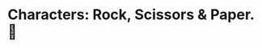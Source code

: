 # Characters: Rock, Scissors & Paper. 💜

<!--- 
Images from → [@luailustrada](-https://luailustrada.tumblr.com/) para Chicas en Tecnología [@chicasentec](https://twitter.com/chicasentec).

Color palette → [Color Hunt](https://colorhunt.co/palette/4c3a51774360b25068e7ab79)
--->